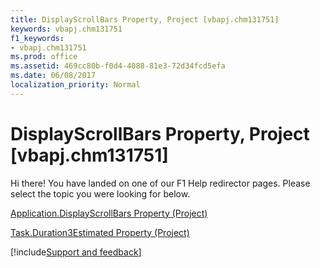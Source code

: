 ```yaml
---
title: DisplayScrollBars Property, Project [vbapj.chm131751]
keywords: vbapj.chm131751
f1_keywords:
- vbapj.chm131751
ms.prod: office
ms.assetid: 469cc80b-f0d4-4088-81e3-72d34fcd5efa
ms.date: 06/08/2017
localization_priority: Normal
---
```



# DisplayScrollBars Property, Project [vbapj.chm131751]

Hi there! You have landed on one of our F1 Help redirector pages. Please select the topic you were looking for below.

[Application.DisplayScrollBars Property (Project)](http://msdn.microsoft.com/library/4c8e2aa3-3d85-94c8-d1ce-67586b78e7e7%28Office.15%29.aspx)

[Task.Duration3Estimated Property (Project)](http://msdn.microsoft.com/library/370a9c89-24c3-caa7-f49f-f20f2ce2cdb1%28Office.15%29.aspx)

[!include[Support and feedback](~/includes/feedback-boilerplate.md)]